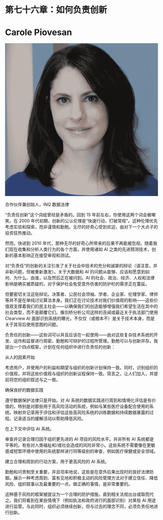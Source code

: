 # 第七十六章：如何负责创新

# Carole Piovesan

![](img/Carole_Piovesan.png)

合作伙伴兼创始人，INQ 数据法律

“负责任创新”这个词组曾经是矛盾的。回到 15 年前左右，你使用这两个词会被嘲笑。在 2000 年代初期，创新的公认伦理是“快速行动，打破常规”。这种伦理优先考虑实验和探索，而非谨慎和勤勉。无尽的好奇心受到欢迎，由对下一个大点子的投资狂热推动。

然而，快进到 2010 年代，那种无尽的好奇心所带来的后果不再能被忽视。随着我们现在收集和分析人类行为的各个方面，并使用诸如 AI 之类的先进预测技术，创新的基本影响正在接受审视和测试。

对“负责任”的创新的关注引发了关于社会中技术的充分和诚挚的辩论（请注意，并非新问题，但被重新激发）。关于大数据和 AI 的问题从能够、应该和愿意到如何、为什么、由谁，以及然后正在被问到。AI 的社会、政治、经济、人权和法律影响是确实被质疑的，对于保护社会免受意外伤害的防护栏的需求正在蔓延。

但要密切关注这些辩论。决策者、公民社会领袖、学者、企业家、伦理学家、律师等并不是在单纯讨论算法本身。我们正在讨论技术对我们价值观的影响——这些价值观支撑着我们的民主社会——以确保我们的创造能够增强我们希望生活在其中的社会类型，而不是颠覆它们。像剑桥分析公司这样的丑闻或最近关于执法部门使用 Clearview AI 面部识别系统的曝光，不仅仅（或根本不）是关于技术本身，而是关于其背后使用意图的问题。

负责任的创新——这些词可以并且应该在一起使用——由对这些复杂技术系统的开发、运作和监督进行周密、勤勉和可辩护的过程所管理。勤勉可以与创新并存。我提出一个四点框架，计划在任何组织中进行负责任的创新：

从人的因素开始

考虑用户，并使用户的利益和期望与组织的创新计划保持一致。同时，识别组织的价值观，并将这些价值观与组织的创新议程保持一致。简言之，让人们加入，并提前将您的组织叙述与之一致。

确保良好的数据实践

遵守数据保护法律只是开始。对 AI 系统的数据实践进行周到和情境化评估是有价值的，特别是对那些用于高风险活动的系统，例如与某些医疗设备配合使用的系统。映射并记录用于评估和评估这些高风险系统的训练数据和持续数据暴露的过程。记录适当的缓解活动以帮助降低风险。

在上下文中评估 AI 系统。

审查并记录合理归因于组织更先进的 AI 项目的风险水平。并非所有 AI 系统都是平等的。有些对人类福祉和/或社会造成的风险非常小。这些系统不需要像在更敏感或短暂环境中使用的系统那样进行同等级别的审查，例如医疗保健或安全领域。

建立合理和周到的行动方案，用于更高风险的 AI 系统。

勤勉和问责制至关重要，并且坦率地说，这些是在意外后果出现时的良好法律防御。展示一种考虑周到、富有见地和积极主动的风险管理方法对于建立信任、降低风险、组织叙事以及最重要的一点，做正确的事情，是非常重要的。

这种基于风险的框架被提议为一个合理的防护措施，直到相关法规出台或取而代之。我们将看到在某些情境下（例如执法和政府进行的面部识别）对某些 AI 用途进行监管。与此同时，组织必须继续创新，但与过去的理念不同，必须负责任地进行创新。
